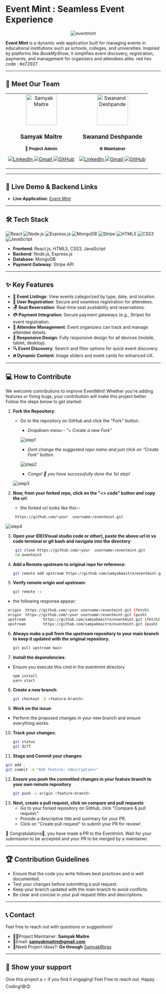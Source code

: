 #  **Event Mint : Seamless Event Experience**

<p align="center">
  <img src="https://github.com/user-attachments/assets/c2a3721e-2002-42bb-aea1-796ed182937d" alt="eventmint"/>
</p>

**Event Mint** is a dynamic web application built for managing events in educational institutions such as schools, colleges, and universities. Inspired by platforms like *BookMyShow*, it simplifies event discovery, registration, payments, and management for organizers and attendees alike. red hex code : #e72927

---
## 👥 **Meet Our Team**

<table align="center" style="width:100%;">
  <tr>
    <td align="center" style="width:50%;">
      <img src="https://avatars.githubusercontent.com/u/130790017?v=4&s=100" width="100px;" alt="Samyak Maitre"/>
      <br />
      <h3>&nbsp;  Samyak Maitre &nbsp; </h3>
      <sub><strong>🚀 Project Admin</strong></sub>
      <br />
      <p>
        <a href="https://www.linkedin.com/in/samyakmaitre/">
          <img src="https://img.icons8.com/fluency/32/000000/linkedin.png" alt="LinkedIn" />
        </a>
        <a href="mailto:samyakmaitre@gmail.com">
          <img src="https://img.icons8.com/fluency/32/000000/gmail.png" alt="Gmail" />
        </a>
        <a href="https://github.com/samyakmaitre">
          <img src="https://img.icons8.com/?size=33&id=63777&format=png&color=000000" alt="GitHub" />
        </a>
      </p>
    </td>
    <td align="center" style="width:50%;">
      <img src="https://avatars.githubusercontent.com/u/117746995?v=4&s=100" width="100px;" alt="Swanand Deshpande"/>
      <br />
      <h3>Swanand Deshpande</h3>
      <sub><strong>⚙️ Maintainer</strong></sub>
      <br />
      <p>
        <a href="https://www.linkedin.com/in/swananddeshpande121/">
          <img src="https://img.icons8.com/fluency/32/000000/linkedin.png" alt="LinkedIn" />
        </a>
        <a href="mailto:swananddeshpande121@gmail.com">
          <img src="https://img.icons8.com/fluency/32/000000/gmail.png" alt="Gmail" />
        </a>
        <a href="https://github.com/swanandd121">
          <img src="https://img.icons8.com/?size=33&id=63777&format=png&color=000000" alt="GitHub" />
        </a>
      </p>
    </td>
  </tr>
</table>

---
## 🚀 **Live Demo & Backend Links**

- **Live Application**: [Event Mint](https://eventmint.vercel.app/)  

---

## 🛠️ **Tech Stack**

![React](https://img.shields.io/badge/Frontend-React-blue?logo=react&logoColor=white)
![Node.js](https://img.shields.io/badge/Backend-Node.js-green?logo=node.js&logoColor=white)
![Express.js](https://img.shields.io/badge/Framework-Express.js-black?logo=express&logoColor=white)
![MongoDB](https://img.shields.io/badge/Database-MongoDB-brightgreen?logo=mongodb&logoColor=white)
![Stripe](https://img.shields.io/badge/Payment-Stripe-blue?logo=stripe&logoColor=white)
![HTML5](https://img.shields.io/badge/Markup-HTML5-orange?logo=html5&logoColor=white)
![CSS3](https://img.shields.io/badge/Styles-CSS3-blue?logo=css3&logoColor=white)
![JavaScript](https://img.shields.io/badge/Language-JavaScript-yellow?logo=javascript&logoColor=white)

- **Frontend**: React.js, HTML5, CSS3, JavaScript
- **Backend**: Node.js, Express.js
- **Database**: MongoDB
- **Payment Gateway**: Stripe API

---

## ✨ **Key Features**

- **🎫 Event Listings**: View events categorized by type, date, and location.
- **🔐 User Registration**: Secure and seamless registration for attendees.
- **🪑 Seat Reservation**: Real-time seat availability and reservations.
- **💳 Payment Integration**: Secure payment gateways (e.g., Stripe) for event registration.
- **👥 Attendee Management**: Event organizers can track and manage attendee details.
- **📱 Responsive Design**: Fully responsive design for all devices (mobile, tablet, desktop).
- **🔍 Event Discovery**: Search and filter options for quick event discovery.
- **🔥 Dynamic Content**: Image sliders and event cards for enhanced UX.

---

## 💻 **How to Contribute**

We welcome contributions to improve EventMint! Whether you're adding features or fixing bugs, your contribution will make this project better. Follow the steps below to get started:

1. **Fork the Repository**:
   - Go to the repository on GitHub and click the "Fork" button.
      - <i>Dropdown menu-- "+ Create a new Fork" </i>
      
      ![step1](https://github.com/user-attachments/assets/d9e82970-f403-41bf-b4b6-cc3052616b3e)
     
      - <i>Dont change the suggested repo name and just click on "Create Fork" button.</i>
      
     ![step2](https://github.com/user-attachments/assets/f192f3ec-ce3c-4675-9b66-3e4e69fb91bd)
   
      - <i> Congo! 🎊 you have successfully done the 1st step!</i>
        
    ![step3](https://github.com/user-attachments/assets/96a97b43-ff4d-4158-bf1c-2ce1fd3b0eca)


2. **Now, from your forked repo, click on the "<> code" button and copy the url**:
   - the forked url looks like this--
     
   ```bash
    https://github.com/<your  username>/eventmint.git
   ```

  ![step4](https://github.com/user-attachments/assets/5574537c-1744-41a6-802f-a5cb3311dc34)


3. **Open your IDE(Visual studio code or other), paste the above url in vs code terminal or git bash and navigate into the directory**:
   ```bash
    git clone https://github.com/<your  username>/eventmint.git
    cd eventmint
   
4. **Add a Remote upstream to original repo for reference**:
   ```bash
   git remote add upstream https://github.com/samyakmaitre/eventmint.git

5. **Verify remote origin and upstream**:
   ```bash
   git remote -v
   
  -  the following response appear:
  ```bash
   origin  https://github.com/<your username>/eventmint.git (fetch)
   origin  https://github.com/<your username>/eventmint.git (push)
   upstream        https://github.com/samyakmaitre/eventmint.git (fetch)
   upstream        https://github.com/samyakmaitre/eventmint.git (push)
```

6. **Always make a pull from the upstream repository to your main branch to keep it updated with the original repository.**
   ```bash
   git pull upstream main

   
7. **Install the dependencies**:
-  Ensure you execute this cmd in the eventmint directory
   ```bash
   npm install
   yarn start
   
8. **Create a new branch**:
   ```bash
   git checkout -b <feature-branch>

9. **Work on the issue**:
- Perform the proposed changes in your new branch and ensure everything works.

10. **Track your changes**:
    ```bash
    git status
    git diff

11. **Stage and Commit your changes**:
   ```bash
   git add .
   git commit -m "Add feature: <description>"
```

12. **Ensure you push the committed changes in your feature branch to your own remote repository**
    ```bash
    git push -u origin <feature-branch>

13. **Next, create a pull request, click on compare and pull requests**
    - Go to your forked repository on GitHub, click "Compare & pull request."
    - Provide a descriptive title and summary for your PR.
    - Click on "Create pull request" to submit your PR for review!

🎇 Congratulations🎉, you have made a PR to the Eventmint. Wait for your submission to be accepted and your PR to be merged by a maintainer.

---

##  **🏆 Contribution Guidelines**
- Ensure that the code you write follows best practices and is well documented.
- Test your changes before submitting a pull request.
- Keep your branch updated with the main branch to avoid conflicts.
- Be clear and concise in your pull request titles and descriptions.

---

##  **📞 Contact**

Feel free to reach out with questions or suggestions!

- 👨‍💻Project Maintainer: **Samyak Maitre**
- 📩Email: **samyakmaitre@gmail.com**
- 📑Need Project Ideas?: **Go through** [SamyakBlogs](https://www.blogger.com/blog/posts/6360407186885532597?hl=en&tab=jj&pli=1)

---
## **🌟 Show your support**
Give this project a ⭐ if you find it engaging! Feel Free to reach out. Happy Coding!😄😊


